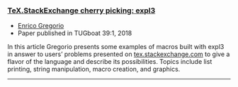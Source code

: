 
### <a href="{{site.baseurl}}/publications/tb121gregorio-expl3.pdf" target="_blank" onclick="vgwPixelCall('76c39a7e25524b9a8b93f680f6f20cba');">TeX.StackExchange cherry picking: expl3</a>

+ [Enrico Gregorio]({{site.baseurl}}/about/team/#enrico-gregorio)
+ Paper published in TUGboat 39:1, 2018 

In this article Gregorio presents some examples of macros built with
expl3 in answer to users’ problems presented on
[tex.stackexchange.com](https://tex.stackexchange.com) to give a
flavor of the language and describe its possibilities. Topics include
list printing, string manipulation, macro creation, and graphics.

***

